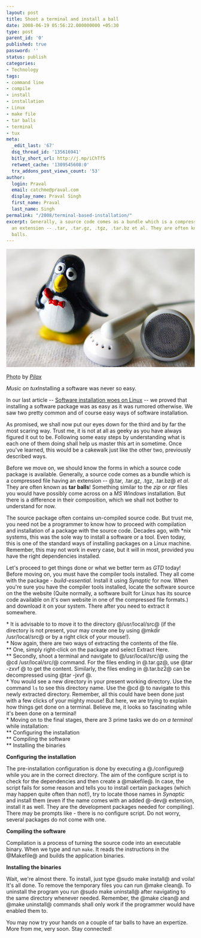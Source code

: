 ```yaml
---
layout: post
title: Shoot a terminal and install a ball
date: 2008-06-19 05:56:22.000000000 +05:30
type: post
parent_id: '0'
published: true
password: ''
status: publish
categories:
- Technology
tags:
- command line
- compile
- install
- installation
- Linux
- make file
- tar balls
- terminal
- tux
meta:
  _edit_last: '67'
  dsq_thread_id: '135616941'
  bitly_short_url: http://j.mp/iChTfS
  retweet_cache: '1309545608:0'
  trx_addons_post_views_count: '53'
author:
  login: Praval
  email: catchme@praval.com
  display_name: Praval Singh
  first_name: Praval
  last_name: Singh
permalink: "/2008/terminal-based-installation/"
excerpt: Generally, a source code comes as a bundle which is a compressed file having
  an extension -- .tar, .tar.gz, .tgz, .tar.bz et al. They are often known as tar
  balls.
---
```

<div class="figure"><img src="/static/2008/06/linux-music.jpg" alt="Music on Tux" />
<p class="credit"><abbr class="type" title="Photograph">Photo</abbr> by <cite><a href="http://www.flickr.com/photos/pilax/57002123/">Pilax</a></cite></p>
<p class="caption"><em class="title">Music on tux</em>Installing a software was never so easy.</p>
</div>
<p>In our last article -- <a href="http://www.brajeshwar.com/2008/software-installation-on-linux/">Software installation woes on Linux</a> -- we proved that installing a software package was as easy as it was rumored otherwise. We saw two pretty common and of course easy ways of software installation.</p>
<p>As promised, we shall now put our eyes down for the third and by far the most scaring way. Trust me, it is not at all as geeky as you have always figured it out to be. Following some easy steps by understanding what is each one of them doing shall help us master this art in sometime. Once you've learned, this would be a cakewalk just like the other two, previously described ways.</p>
<p>Before we move on, we should know the forms in which a source code package is available. Generally, a source code comes as a bundle which is a compressed file having an extension -- @.tar, .tar.gz, .tgz, .tar.bz@ <em>et al</em>. They are often known as <strong>tar balls</strong>! Something similar to the <em>zip</em> or <em>rar</em> files you would have possibly come across on a <em>MS Windows</em> installation. But there is a difference in their composition, which we shall not bother to understand for now.</p>
<p>The source package often contains un-compiled source code. But trust me, you need not be a programmer to know how to proceed with compilation and installation of a package with the source code. Decades ago, with *nix systems, this was the sole way to install a software or a tool. Even today, this is one of the standard ways of installing packages on a Linux machine. Remember, this may not work in every case, but it will in most, provided you have the right dependencies installed.</p>
<p>Let's proceed to get things done or what we better term as <em>GTD</em> today! Before moving on, you must have the compiler tools installed. They all come with the package - <em>build-essential</em>. Install it using <em>Synaptic</em> for now. When you're sure you have the compiler tools installed, locate the software source on the the website (Quite normally, a software built for Linux has its source code available on it's own website in one of the compressed file formats.) and download it on your system. There after you need to extract it somewhere.</p>
<p>* It is advisable to to move it to the directory @/usr/local/src@ (if the directory is not present, your may create one by using @mkdir /usr/local/src@ or by a right click of your mouse!).<br />
* Now again, there are two ways of extracting the contents of the file.<br />
** One, simply right-click on the package and select Extract Here.<br />
** Secondly, shoot a terminal and navigate to @/usr/local/src/@ using the @cd /usr/local/src/@ command. For the files ending in @.tar.gz@, use @tar -zxvf <filename>@ to get the content. Similarly, the files ending in @.tar.bz2@ can be decompressed using @tar -jxvf <filename>@.<br />
* You would see a new directory in your present working directory. Use the command <code>ls</code> to see this directory name. Use the @cd <directory-name>@ to navigate to this newly extracted directory. Remember, all this could have been done just with a few clicks of your mighty mouse! But here, we are trying to explain how things get done on a terminal. Believe me, it looks so fascinating while it's been done on a terminal!<br />
* Moving on to the final stages, there are 3 prime tasks we do <em>on a terminal</em> while installation:<br />
** Configuring the installation<br />
** Compiling the software<br />
** Installing the binaries</p>
<p><strong>Configuring the installation</strong></p>
<p>The pre-installation configuration is done by executing a @./configure@ while you are in the correct directory. The aim of the configure script is to check for the dependencies and then create a @makefile@. In case, the script fails for some reason and tells you to install certain packages (which may happen quite often than not!), try to locate those names in <em>Synaptic</em> and install them (even if the name comes with an added @-dev@ extension, install it as well. They are the development packages needed for compiling). There may be prompts like - there is no configure script. Do not worry, several packages do not come with one.</p>
<p><strong>Compiling the software</strong></p>
<p>Compilation is a process of turning the source code into an executable binary. When we type and run <code>make</code>. It reads the instructions in the @Makefile@ and builds the application binaries.</p>
<p><strong>Installing the binaries</strong></p>
<p>Wait, we're almost there. To install, just type @sudo make install@ and voila! It's all done. To remove the temporary files you can run @make clean@. To uninstall the program you run @sudo make uninstall@ after navigating to the same directory whenever needed. Remember, the @make clean@ and @make uninstall@ commands shall only work if the programmer would have enabled them to.</p>
<p>You may now try your hands on a couple of tar balls to have an expertize. More from me, very soon. Stay connected!</directory-name></filename></filename></p>
